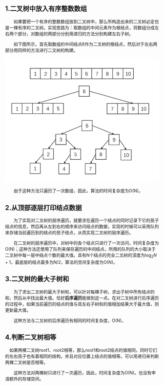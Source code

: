 ## 1.二叉树中放入有序整数数组

&emsp;&emsp;如果要把一个有序的整数数组放到二叉树中，那么所构造出来的二叉树必定也是一棵有序的二叉树。实现思路为：取数组的中间元素作为根结点，将数组分成左右两个部分，对数组的两部分分别用递归的方法分别构建左右子树。

&emsp;&emsp;如下图所示，首先取数组的中间结点6作为二叉树的根结点，然后对于左右两部分用同样的方法进行二叉树的构建。

<img src="1.png" style="zoom:67%;" />

&emsp;&emsp;由于这种方法只遍历了一次数组，因此，算法的时间复杂度为O(N)。

## 2.从顶部逐层打印结点数据

&emsp;&emsp;为了实现对二叉树的层序遍历，就要求在遍历一个结点的同时记录下它的孩子结点的信息，然后再从左到右的顺序来访问结点的数据，实现的时候可以采用队列来存储当前遍历到的结点的孩子结点，从而实现二叉树的层序遍历。

&emsp;&emsp;在二叉树的层序遍历中，对树中的各个结点只进行了一次访问，时间复杂度为O(N)；这种方法还使用了队列来保存遍历的中间结点，所用的队列的大小取决于二叉树中每一层中结点个数的最大值。具有N个结点的完全二叉树的深度为${\log _2}N + 1$，最底层的结点最多为N/2，算法的空间复杂度为O(N)。

## 3.二叉树的最大子树和

&emsp;&emsp;为了求出二叉树的最大子树和，可以针对每棵子树，求出子树中所有结点的和，然后从中找出最大值。恰好**后序遍历**能做到这一点。在对二叉树进行后序遍历的过程中，如果当前遍历的结点的值与其左右子树和的值相加结果大于最大值，则更新最大值。

&emsp;&emsp;这种方法与二叉树的后序遍历有相同的时间复杂度，O(N)。

## 4.判断二叉树相等

&emsp;如果两棵二叉树root1、root2相等，那么root1和root2结点的值相同，同时它们的左右孩子也有着相同的结构，并且对应位置上结点的值相等。可以用递归来判断两棵二叉树是否相等。

&emsp;&emsp;这种方法对两棵树只进行了一次遍历，因此，时间复杂度为O(N)。也没有申请额外的存储空间。